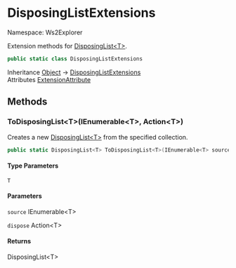 # DisposingListExtensions

Namespace: Ws2Explorer

Extension methods for [DisposingList&lt;T&gt;](./ws2explorer.disposinglist-1.md).

```csharp
public static class DisposingListExtensions
```

Inheritance [Object](https://docs.microsoft.com/en-us/dotnet/api/system.object) → [DisposingListExtensions](./ws2explorer.disposinglistextensions.md)<br>
Attributes [ExtensionAttribute](https://docs.microsoft.com/en-us/dotnet/api/system.runtime.compilerservices.extensionattribute)

## Methods

### **ToDisposingList&lt;T&gt;(IEnumerable&lt;T&gt;, Action&lt;T&gt;)**

Creates a new [DisposingList&lt;T&gt;](./ws2explorer.disposinglist-1.md) from the specified collection.

```csharp
public static DisposingList<T> ToDisposingList<T>(IEnumerable<T> source, Action<T> dispose)
```

#### Type Parameters

`T`<br>

#### Parameters

`source` IEnumerable&lt;T&gt;<br>

`dispose` Action&lt;T&gt;<br>

#### Returns

DisposingList&lt;T&gt;<br>
